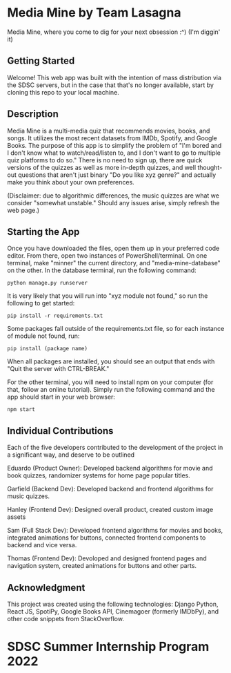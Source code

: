 # Media Mine by Team Lasagna

Media Mine, where you come to dig for your next obsession :^)
(I'm diggin' it)

## Getting Started

Welcome! This web app was built with the intention of mass distribution via the SDSC servers,
but in the case that that's no longer available, start by cloning this repo to your
local machine.

## Description

Media Mine is a multi-media quiz that recommends movies, books, and songs. It utilizes the most
recent datasets from IMDb, Spotify, and Google Books. The purpose of this app is to simplify
the problem of "I'm bored and I don't know what to watch/read/listen to, and I don't want to
go to multiple quiz platforms to do so." There is no need to sign up, there are quick versions
of the quizzes as well as more in-depth quizzes, and well thought-out questions that aren't
just binary "Do you like xyz genre?" and actually make you think about your own preferences.

(Disclaimer: due to algorithmic differences, the music quizzes are what we consider "somewhat
unstable." Should any issues arise, simply refresh the web page.)

## Starting the App

Once you have downloaded the files, open them up in your preferred code editor. From there,
open two instances of PowerShell/terminal. On one terminal, make "minner" the current
directory, and "media-mine-database" on the other. In the database terminal, run the following
command:
```
python manage.py runserver
```
It is very likely that you will run into "xyz module not found," so run the following to get started:
```
pip install -r requirements.txt
```
Some packages fall outside of the requirements.txt file, so for each instance  of module not found, run:
```
pip install (package name)
```
When all packages are installed, you should see an output that ends with "Quit the server with
CTRL-BREAK."

For the other terminal, you will need to install npm on your computer (for that, follow an online
tutorial). Simply run the following command and the app should start in your web browser:
```
npm start
```

## Individual Contributions

Each of the five developers contributed to the development of the project in a significant way,
and deserve to be outlined

Eduardo (Product Owner): Developed backend algorithms for movie and book quizzes, randomizer
systems for home page popular titles.

Garfield (Backend Dev): Developed backend and frontend algorithms for music quizzes.

Hanley (Frontend Dev): Designed overall product, created custom image assets

Sam (Full Stack Dev): Developed frontend algorithms for movies and books, integrated
animations for buttons, connected frontend components to backend and vice versa.

Thomas (Frontend Dev): Devoloped and designed frontend pages and navigation system,
created animations for buttons and other parts.

## Acknowledgment

This project was created using the following technologies: Django Python, React JS, SpotiPy, Google Books API,
Cinemagoer (formerly IMDbPy), and other code snippets from StackOverflow.

# SDSC Summer Internship Program 2022
